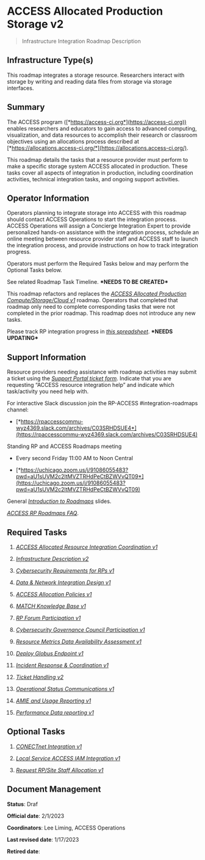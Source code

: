 # ACCESS Allocated Production Storage v2

> Infrastructure Integration Roadmap Description

## Infrastructure Type(s)

This roadmap integrates a storage resource. Researchers interact with storage by writing and reading data files from storage via storage interfaces.

## Summary

The ACCESS program ([*https://access-ci.org*](https://access-ci.org)) enables researchers and educators to gain access to advanced computing, visualization, and data resources to accomplish their research or classroom objectives using an allocations process described at [*https://allocations.access-ci.org/*](https://allocations.access-ci.org/).

This roadmap details the tasks that a resource provider must perform to make a specific storage system ACCESS allocated in production. These tasks cover all aspects of integration in production, including coordination activities, technical integration tasks, and ongoing support activities.

## Operator Information

Operators planning to integrate storage into ACCESS with this roadmap should contact ACCESS Operations to start the integration process. ACCESS Operations will assign a Concierge Integration Expert to provide personalized hands-on assistance with the integration process, schedule an online meeting between resource provider staff and ACCESS staff to launch the integration process, and provide instructions on how to track integration progress.

Operators must perform the Required Tasks below and may perform the Optional Tasks below.

See related Roadmap Task Timeline. **\*NEEDS TO BE CREATED\***

This roadmap refactors and replaces the [*ACCESS Allocated Production Compute/Storage/Cloud v1*](https://docs.google.com/document/d/1VUTa5DOz27B6wobZZwh6gh6dcXWD30rpYovoLZ1nwqk) roadmap. Operators that completed that roadmap only need to complete corresponding tasks that were not completed in the prior roadmap. This roadmap does not introduce any new tasks.

Please track RP integration progress in [*this spreadsheet*](https://docs.google.com/spreadsheets/d/1ejgGUU-IVLEhTIXX3pmCNBSJ2e0yXwXxPpgZ2RHwM4Q/). **\*NEEDS UPDATING\***

## Support Information

Resource providers needing assistance with roadmap activities may submit a ticket using the [*Support Portal ticket form*](https://support.access-ci.org/open-a-ticket). Indicate that you are requesting “ACCESS resource integration help” and indicate which task/activity you need help with.

For interactive Slack discussion join the RP-ACCESS \#integration-roadmaps channel:

- [*https://rpaccesscommu-wyz4369.slack.com/archives/C03SRHDSUE4*](https://rpaccesscommu-wyz4369.slack.com/archives/C03SRHDSUE4)

Standing RP and ACCESS Roadmaps meeting

- Every second Friday 11:00 AM to Noon Central

- [*https://uchicago.zoom.us/j/91086055483?pwd=aU1sUVM2c2ltMVZTRHdPeCtBZWVvQT09*](https://uchicago.zoom.us/j/91086055483?pwd=aU1sUVM2c2ltMVZTRHdPeCtBZWVvQT09)

General [*Introduction to Roadmaps*](https://docs.google.com/presentation/d/1OjeT6r01mdOIa4pq1VE0L5ocRPfqdXFp9QsADjdqrjE/) slides.

[*ACCESS RP Roadmaps FAQ*](https://docs.google.com/document/d/1VwYROB7sh4X_Tqvi_4XIkYD-jffBS4UykS6gEJesuQE/).

## Required Tasks

1.  [*ACCESS Allocated Resource Integration Coordination v1*](https://docs.google.com/document/d/1BRxGZ1c41Cexeck-th4ph3jJgqfJ7exs7glwTZQeDMg/edit?usp=share_link)

2.  [*Infrastructure Description v2*](https://docs.google.com/document/d/17vqEoF5lM_eZwBCzkjGwcqkMCiKAOpmfCJWJTGsE42k/edit?usp=share_link)

3.  [*Cybersecurity Requirements for RPs v1*](https://docs.google.com/document/d/1LrfJcgixn-sDuIxZOk47ddoZpCYgwabhWAZYoKOB2TI/edit?usp=share_link)

4.  [*Data & Network Integration Design v1*](https://docs.google.com/document/d/1IMOFizZUiXF1PcBR9qXKgQdNUQsVnio8AqcZ3mT74zc/edit?usp=share_link)

5.  [*ACCESS Allocation Policies v1*](https://docs.google.com/document/d/1_tdPDLq2FVg6nWUTYAI2Z-LbnlNGdSG3TKAh0d0zZ1I/edit?usp=share_link)

6.  [*MATCH Knowledge Base v1*](https://docs.google.com/document/d/1kyhV84JyeL5AdLsqKkdyyeGw6jOuQMZOSCSKNMnfpM8/edit?usp=share_link)

7.  [*RP Forum Participation v1*](https://docs.google.com/document/d/1azoPUgl7NhY0WyxQsIWOW77Lp_lOqiEiukWHiizMbvI/edit?usp=share_link)

8.  [*Cybersecurity Governance Council Participation v1*](https://docs.google.com/document/d/1hHdN7bISae4caa6lryA5ps2b16uOY7QyEzYsVFYCs8c/edit?usp=share_link)

9.  [*Resource Metrics Data Availability Assessment v1*](https://docs.google.com/document/d/12MNK2VggHD3JoySK4SgguHARMWJyc91EV2T1vY6Rf_8/edit?usp=share_link)

10. [*Deploy Globus Endpoint v1*](https://docs.google.com/document/d/1XM7WflubcukUmTojdm7T_1JH4cUqKfmV6lYjTN-9FTo/edit?usp=share_link)

11. [*Incident Response & Coordination v1*](https://docs.google.com/document/d/1QVSZEt2GDdlhA-Sogl0YBrGGSaFvZFQPiBCWAvT3PbU/edit?usp=share_link)

12. [*Ticket Handling v2*](https://docs.google.com/document/d/12Hl7GqqsAmA5cbmwJRHnb6fONVB1Ywhhf5E6yI0V8d0/edit?usp=share_link)

13. [*Operational Status Communications v1*](https://docs.google.com/document/d/13Rc1fHQydSqfqYdIaFKKIbapenktOKSTxmgGqLpZ-uw/edit?usp=share_link)

14. [*AMIE and Usage Reporting v1*](https://docs.google.com/document/d/1efCqnqVjHfGfzWSKq8kclB7FGfcq__1HhqbvnF0SeSs/edit?usp=share_link)

15. [*Performance Data reporting v1*](https://docs.google.com/document/d/1Tu3Z-3A-pUDmxs5iU1dtfBaReNSB7UkPLzWTErzST7c/edit?usp=share_link)

## Optional Tasks

1.  [*CONECTnet Integration v1*](https://docs.google.com/document/d/1UbplfGyZZgfu3p98GTF-vv6xA40qHjSXjeWKM5fbykc/edit?usp=share_link)

2.  [*Local Service ACCESS IAM Integration v1*](https://docs.google.com/document/d/18GuqHLCj4oxtxt5bsqP_ICw5vMvXM0LQWqc_nLNO8MM/edit?usp=share_link)

3.  [*Request RP/Site Staff Allocation v1*](https://docs.google.com/document/d/1GaHU-7cA3bOFwMvwh3s-Ic9535ncfW741HGnxKFCIOc/edit?usp=share_link)

## Document Management

**Status**: Draf

**Official date**: 2/1/2023

**Coordinators**: Lee Liming, ACCESS Operations

**Last revised date**: 1/17/2023

**Retired date**:
